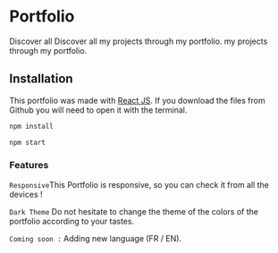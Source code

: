 # Portfolio
Discover all Discover all my projects through my portfolio.
my projects through my portfolio.

## Installation
This portfolio was made with [React JS](https://fr.reactjs.org/). If you download the files from Github you will need to open it with the terminal.
```bash
npm install
```
```bash 
npm start
```

### Features
`Responsive`This Portfolio is responsive, so you can check it from all the devices !

`Dark Theme` Do not hesitate to change the theme of the colors of the portfolio according to your tastes.

`Coming soon :` Adding new language (FR / EN).

